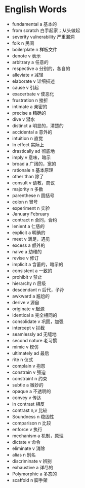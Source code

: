 # English Words


- fundamental a 基本的
- from scratch 白手起家；从头做起
- severity vulnerability 严重漏洞
- folk n 民间
- boilerplate n 样板文件
- denote v 表示
- arbitrary a 任意的
- respective a 分别的，各自的
- alleviate v 减轻
- elaborate v 详细描述
- cause v 引起
- exacerbate v 使恶化
- frustration n 挫折
- intimate a 亲密的
- precise a 精确的
- dive v 潜水
- distinct a 明显的，清楚的
- accidental a 意外的
- intuition n 直觉
- In effect 实际上
- drastically ad 彻底地
- imply v 意味，暗示
- broad a 广阔的，宽的
- rationale n 基本原理
- other than 除了
- consult v 请教，商议
- majority n 多数
- parenthese n 圆括号
- colon n 冒号
- experiment n 实验
- January February
- contract n 合同，合约
- lenient a 仁慈的
- explicit a 明确的
- meet v 满足，遇见
- excess a 额外的
- naive a 幼稚的
- revise v 修订
- implicit a 含蓄的，暗示的
- consistent a 一致的
- prohibit v 禁止
- hierarchy n 层级
- descendant n 后代，子孙
- awkward a 尴尬的
- derive v 源自
- originate v 起源
- identical a 完全相同的
- consolidate v 巩固，加强
- intercept v 拦截
- seamlessly ad 无缝地
- second nature 老习惯
- mimic v 模仿
- ultimately ad 最后
- rite n 仪式
- complain v 抱怨
- constrain v 强迫
- constraint n 约束
- subtle a 微妙的
- opaque a 不透明的
- convey v 传达
- in contrast 相反
- contrast n,v 比较
- Soundness n 稳固性
- comparison n 比较
- enforce v 执行
- mechanism a 机制，原理
- dictate v 命令
- eliminate v 消除
- alias n 别名
- discriminate v 辨别
- exhaustive a 详尽的
- Polymorphic a 多态的
- scaffold n 脚手架
